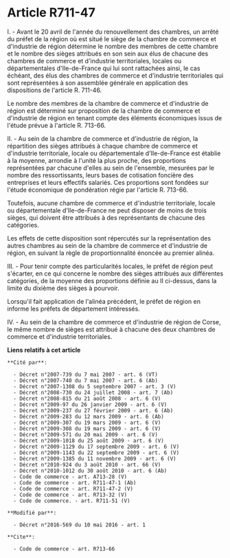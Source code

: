 # Article R711-47

I. - Avant le 20 avril de l'année du renouvellement des chambres, un arrêté du préfet de la région où est situé le siège de
la chambre de commerce et d'industrie de région détermine le nombre des membres de cette chambre et le nombre des sièges
attribués en son sein aux élus de chacune des chambres de commerce et d'industrie territoriales, locales ou départementales
d'Ile-de-France qui lui sont rattachées ainsi, le cas échéant, des élus des chambres de commerce et d'industrie territoriales
qui sont représentées à son assemblée générale en application des dispositions de l'article R. 711-46.

Le nombre des membres de la chambre de commerce et d'industrie de région est déterminé sur proposition de la chambre de
commerce et d'industrie de région en tenant compte des éléments économiques issus de l'étude prévue à l'article R. 713-66.

II. - Au sein de la chambre de commerce et d'industrie de région, la répartition des sièges attribués à chaque chambre de
commerce et d'industrie territoriale, locale ou départementale d'Ile-de-France est établie à la moyenne, arrondie à l'unité
la plus proche, des proportions représentées par chacune d'elles au sein de l'ensemble, mesurées par le nombre des
ressortissants, leurs bases de cotisation foncière des entreprises et leurs effectifs salariés. Ces proportions sont fondées
sur l'étude économique de pondération régie par l'article R. 713-66.

Toutefois, aucune chambre de commerce et d'industrie territoriale, locale ou départementale d'Ile-de-France ne peut disposer
de moins de trois sièges, qui doivent être attribués à des représentants de chacune des catégories.

Les effets de cette disposition sont répercutés sur la représentation des autres chambres au sein de la chambre de commerce
et d'industrie de région, en suivant la règle de proportionnalité énoncée au premier alinéa.

III. - Pour tenir compte des particularités locales, le préfet de région peut s'écarter, en ce qui concerne le nombre des
sièges attribués aux différentes catégories, de la moyenne des proportions définie au II ci-dessus, dans la limite du dixième
des sièges à pourvoir.

Lorsqu'il fait application de l'alinéa précédent, le préfet de région en informe les préfets de département intéressés.

IV. - Au sein de la chambre de commerce et d'industrie de région de Corse, le même nombre de sièges est attribué à chacune
des deux chambres de commerce et d'industrie territoriales.

**Liens relatifs à cet article**

	**Cité par**:

	  - Décret n°2007-739 du 7 mai 2007 - art. 6 (VT)
	  - Décret n°2007-740 du 7 mai 2007 - art. 6 (Ab)
	  - Décret n°2007-1308 du 5 septembre 2007 - art. 3 (V)
	  - Décret n°2008-730 du 24 juillet 2008 - art. 7 (Ab)
	  - Décret n°2008-815 du 21 août 2008 - art. 6 (V)
	  - Décret n°2009-97 du 26 janvier 2009 - art. 6 (V)
	  - Décret n°2009-237 du 27 février 2009 - art. 6 (Ab)
	  - Décret n°2009-283 du 12 mars 2009 - art. 6 (Ab)
	  - Décret n°2009-307 du 19 mars 2009 - art. 6 (V)
	  - Décret n°2009-308 du 19 mars 2009 - art. 6 (V)
	  - Décret n°2009-571 du 20 mai 2009 - art. 6 (V)
	  - Décret n°2009-1018 du 25 août 2009 - art. 6 (V)
	  - Décret n°2009-1129 du 17 septembre 2009 - art. 6 (V)
	  - Décret n°2009-1143 du 22 septembre 2009 - art. 6 (V)
	  - Décret n°2009-1385 du 11 novembre 2009 - art. 6 (V)
	  - Décret n°2010-924 du 3 août 2010 - art. 66 (V)
	  - Décret n°2010-1012 du 30 août 2010 - art. 6 (Ab)
	  - Code de commerce - art. A713-28 (V)
	  - Code de commerce - art. R711-47-1 (Ab)
	  - Code de commerce - art. R711-47-2 (V)
	  - Code de commerce - art. R713-32 (V)
	  - Code de commerce. - art. R711-51 (V)

	**Modifié par**:

	  - Décret n°2016-569 du 10 mai 2016 - art. 1

	**Cite**:

	  - Code de commerce - art. R713-66
